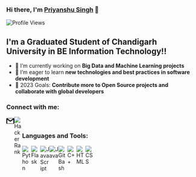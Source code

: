 ### Hi there, I'm [Priyanshu Singh](https://priyanshu1stportfolio.netlify.app/) 👋

![Profile Views](https://hits.seeyoufarm.com/api/count/incr/badge.svg?url=https://github.com/Psingh12354/&title=Profile%20Views)

## I'm a Graduated Student of Chandigarh University in BE Information Technology!!

- 🔭 I’m currently working on **Big Data and Machine Learning projects**
- 👯 I’m eager to learn **new technologies and best practices in software development**
- 🥅 2023 Goals: **Contribute more to Open Source projects and collaborate with global developers**

### Connect with me:

<a href="https://www.linkedin.com/in/priyanshu-singh-a035a218a/">
  <img align="left" alt="" width="21px" src="https://cdns.iconmonstr.com/wp-content/assets/preview/2012/240/iconmonstr-linkedin-3.png" />
</a>

<a href="mailto:18bet1057.it@gmail.com">
  <img align="left" alt="Gmail" width="21px" src="https://github.com/Psingh12354/Psingh12354/blob/master/gmail.svg">
</a>
<a href="https://www.hackerrank.com/priyanshu_706811">
  <img align="left" alt="HackerRank" width="21px" src="https://upload.wikimedia.org/wikipedia/commons/6/6a/Hackerrank_meaningful_logo.svg" />
</a>
<br />

### Languages and Tools:

<img align="left" alt="Python" width="24px" src="https://cdn.jsdelivr.net/npm/simple-icons@3.2.0/icons/python.svg" />
<img align="left" alt="Flask" width="24px" src="https://cdn.jsdelivr.net/npm/simple-icons@3.2.0/icons/flask.svg" />
<img align="left" alt="JavaScript" width="24px" src="https://cdn.jsdelivr.net/npm/simple-icons@3.2.0/icons/javascript.svg" />
<img align="left" alt="Java" width="24px" src="https://cdn.jsdelivr.net/npm/simple-icons@3.2.0/icons/java.svg" />
<img align="left" alt="Git Bash" width="24px" src="https://cdn.jsdelivr.net/npm/simple-icons@3.2.0/icons/git.svg" />
<img align="left" alt="C++" width="24px" src="https://cdn.jsdelivr.net/npm/simple-icons@3.2.0/icons/cplusplus.svg" />
<img align="left" alt="HTML" width="24px" src="https://cdn.jsdelivr.net/npm/simple-icons@3.2.0/icons/html5.svg" />
<img align="left" alt="CSS" width="24px" src="https://cdn.jsdelivr.net/npm/simple-icons@3.2.0/icons/css3.svg" />

<br />
<br />
